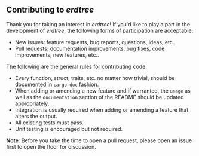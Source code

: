 ## Contributing to *erdtree*

Thank you for taking an interest in *erdtree*! If you'd like to play a part in the development of *erdtree*, the following forms of participation are acceptable:
  * New issues: feature requests, bug reports, questions, ideas, etc..
  * Pull requests: documentation improvements, bug fixes, code improvements, new features, etc..

The following are the general rules for contributing code:
  * Every function, struct, traits, etc. no matter how trivial, should be documented in `cargo doc` fashion.
  * When adding or amending a new feature and if warranted, the `usage` as well as the `documentation` section of the README should be updated appropriately.
  * Integration is usually required when adding or amending a feature that alters the output.
  * All existing tests must pass.
  * Unit testing is encouraged but not required.

**Note**: Before you take the time to open a pull request, please open an issue first to open the floor for discussion.
